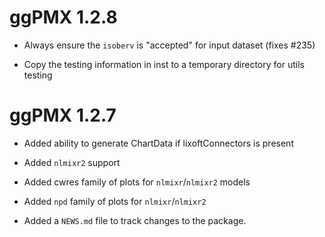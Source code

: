 # ggPMX 1.2.8

* Always ensure the `isoberv` is "accepted" for input dataset (fixes #235)

* Copy the testing information in inst to a temporary directory for utils testing

# ggPMX 1.2.7

* Added ability to generate ChartData if lixoftConnectors is present

* Added `nlmixr2` support

* Added cwres family of plots for `nlmixr`/`nlmixr2` models

* Added `npd` family of plots for `nlmixr`/`nlmixr2`

* Added a `NEWS.md` file to track changes to the package.
